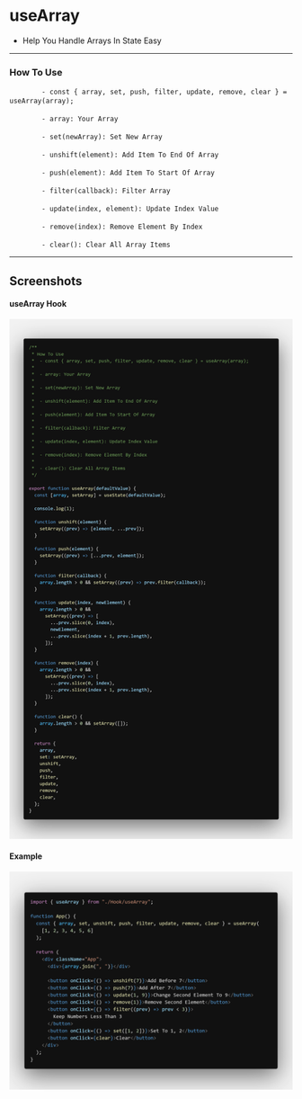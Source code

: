 # useArray

- Help You Handle Arrays In State Easy

---

### How To Use

    		- const { array, set, push, filter, update, remove, clear } = useArray(array);

    		- array: Your Array

    		- set(newArray): Set New Array

    		- unshift(element): Add Item To End Of Array

    		- push(element): Add Item To Start Of Array

    		- filter(callback): Filter Array

    		- update(index, element): Update Index Value

    		- remove(index): Remove Element By Index

    		- clear(): Clear All Array Items

---

## Screenshots

#### useArray Hook

![useArray Hook](images/useArray/useArray.png "useArray Hook")

#### Example

![Example](images/useArray/example.png "Example")
